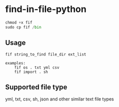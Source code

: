 # find-in-file-python

```python
chmod +x fif
sudo cp fif /bin
```

## Usage

```
fif string_to_find file_dir ext_list

examples: 
    fif os . txt yml csv
    fif import . sh
```

## Supported file type

yml, txt, csv, sh, json and other similar text file types

